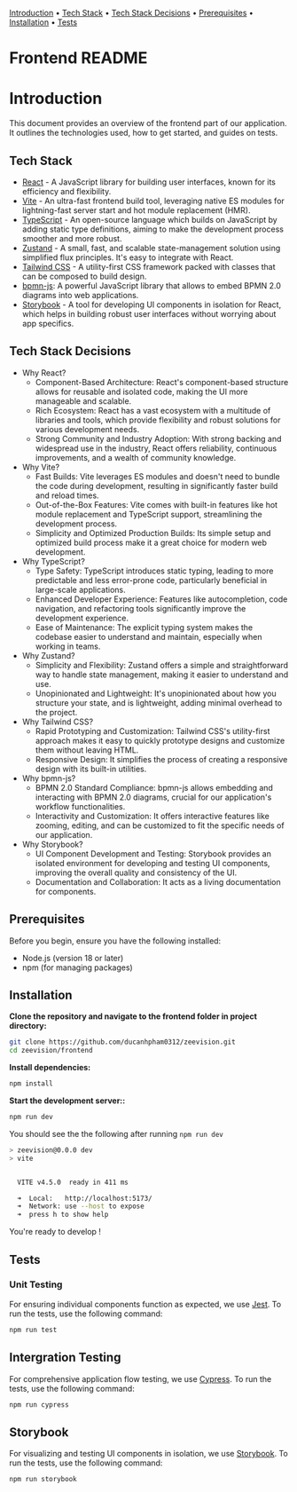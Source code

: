 [Introduction](#introduction) •
[Tech Stack](#tech-stack) •
[Tech Stack Decisions](#tech-stack-decisions) •
[Prerequisites](#prerequisites) •
[Installation](#installation) •
[Tests](#tests)

# Frontend README

# Introduction <a name="introduction"/>

This document provides an overview of the frontend part of our application. It outlines the technologies used, how to get started, and guides on tests.

## Tech Stack <a name="tech-stack"/>

- [React](https://react.dev/) - A JavaScript library for building user interfaces, known for its efficiency and flexibility.
- [Vite](https://vitejs.dev/) - An ultra-fast frontend build tool, leveraging native ES modules for lightning-fast server start and hot module replacement (HMR).
- [TypeScript](https://www.typescriptlang.org/) - An open-source language which builds on JavaScript by adding static type definitions, aiming to make the development process smoother and more robust.
- [Zustand](https://github.com/pmndrs/zustand) - A small, fast, and scalable state-management solution using simplified flux principles. It's easy to integrate with React.
- [Tailwind CSS](https://tailwindcss.com/) - A utility-first CSS framework packed with classes that can be composed to build design.
- [bpmn-js](https://bpmn.io/toolkit/bpmn-js/): A powerful JavaScript library that allows to embed BPMN 2.0 diagrams into web applications.
- [Storybook](https://storybook.js.org/) - A tool for developing UI components in isolation for React, which helps in building robust user interfaces without worrying about app specifics.

## Tech Stack Decisions <a name="tech-stack-decisions"/>

- Why React?
  - Component-Based Architecture: React's component-based structure allows for reusable and isolated code, making the UI more manageable and scalable.
  - Rich Ecosystem: React has a vast ecosystem with a multitude of libraries and tools, which provide flexibility and robust solutions for various development needs.
  - Strong Community and Industry Adoption: With strong backing and widespread use in the industry, React offers reliability, continuous improvements, and a wealth of community knowledge.
- Why Vite?
  - Fast Builds: Vite leverages ES modules and doesn't need to bundle the code during development, resulting in significantly faster build and reload times.
  - Out-of-the-Box Features: Vite comes with built-in features like hot module replacement and TypeScript support, streamlining the development process.
  - Simplicity and Optimized Production Builds: Its simple setup and optimized build process make it a great choice for modern web development.
- Why TypeScript?
  - Type Safety: TypeScript introduces static typing, leading to more predictable and less error-prone code, particularly beneficial in large-scale applications.
  - Enhanced Developer Experience: Features like autocompletion, code navigation, and refactoring tools significantly improve the development experience.
  - Ease of Maintenance: The explicit typing system makes the codebase easier to understand and maintain, especially when working in teams.
- Why Zustand?
  - Simplicity and Flexibility: Zustand offers a simple and straightforward way to handle state management, making it easier to understand and use.
  - Unopinionated and Lightweight: It's unopinionated about how you structure your state, and is lightweight, adding minimal overhead to the project.
- Why Tailwind CSS?
  - Rapid Prototyping and Customization: Tailwind CSS's utility-first approach makes it easy to quickly prototype designs and customize them without leaving HTML.
  - Responsive Design: It simplifies the process of creating a responsive design with its built-in utilities.
- Why bpmn-js?
  - BPMN 2.0 Standard Compliance: bpmn-js allows embedding and interacting with BPMN 2.0 diagrams, crucial for our application's workflow functionalities.
  - Interactivity and Customization: It offers interactive features like zooming, editing, and can be customized to fit the specific needs of our application.
- Why Storybook?
  - UI Component Development and Testing: Storybook provides an isolated environment for developing and testing UI components, improving the overall quality and consistency of the UI.
  - Documentation and Collaboration: It acts as a living documentation for components.

## Prerequisites <a name="prerequisites"/>

Before you begin, ensure you have the following installed:

- Node.js (version 18 or later)
- npm (for managing packages)

## Installation <a name="installation"/>

**Clone the repository and navigate to the frontend folder in project directory:**

```bash
git clone https://github.com/ducanhpham0312/zeevision.git
cd zeevision/frontend
```

**Install dependencies:**

```bash
npm install
```

**Start the development server::**

```bash
npm run dev
```

You should see the the following after running `npm run dev`

```bash
> zeevision@0.0.0 dev
> vite


  VITE v4.5.0  ready in 411 ms

  ➜  Local:   http://localhost:5173/
  ➜  Network: use --host to expose
  ➜  press h to show help
```

You're ready to develop !

## Tests <a name="tests"/>

### Unit Testing

For ensuring individual components function as expected, we use [Jest](https://jestjs.io/). To run the tests, use the following command:

```bash
npm run test
```

## Intergration Testing

For comprehensive application flow testing, we use [Cypress](https://www.cypress.io/). To run the tests, use the following command:

```bash
npm run cypress
```

## Storybook

For visualizing and testing UI components in isolation, we use [Storybook](https://storybook.js.org/). To run the tests, use the following command:

```bash
npm run storybook
```
